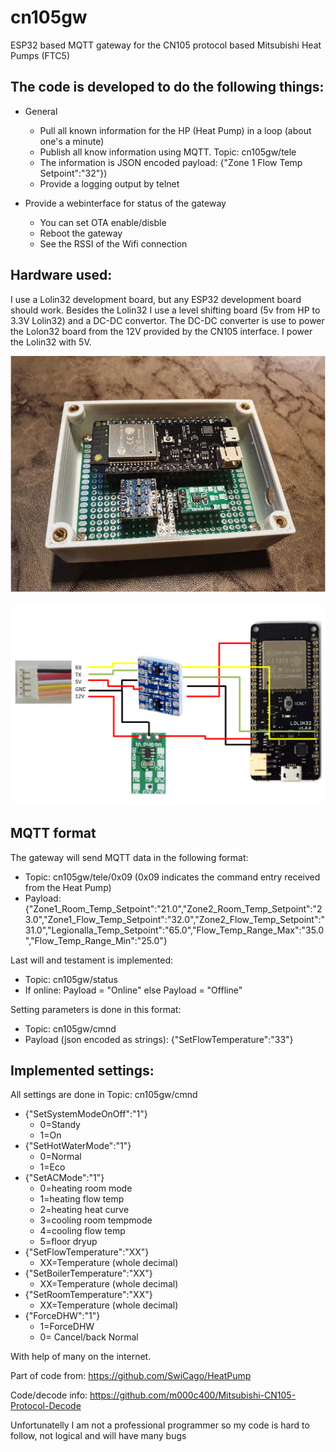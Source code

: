 # cn105gw
ESP32 based MQTT gateway for the CN105 protocol based Mitsubishi Heat Pumps (FTC5)

## The code is developed to do the following things:
* General
  * Pull all known information for the HP (Heat Pump) in a loop (about one's a minute)
  * Publish all know information using MQTT. Topic: cn105gw/tele
  * The information is JSON encoded  payload: {"Zone 1 Flow Temp Setpoint":"32"})
  * Provide a logging output by telnet
 
* Provide a webinterface for status of the gateway
  * You can set OTA enable/disble
  * Reboot the gateway
  * See the RSSI of the Wifi connection

## Hardware used:
I use a Lolin32 development board, but any ESP32 development board should work. Besides the Lolin32 
I use a level shifting board (5v from HP to 3.3V Lolin32) and a DC-DC convertor. The DC-DC converter 
is use to power the Lolon32 board from the 12V provided by the CN105 interface. I power the Lolin32 
with 5V.

![image](https://raw.githubusercontent.com/BartGijsbers/CN105Gateway/main/images/finishedbox.png)

![image](https://github.com/BartGijsbers/CN105Gateway/blob/main/images/physicalschema.png?raw=true)

## MQTT format
The gateway will send MQTT data in the following format:
* Topic: cn105gw/tele/0x09 (0x09 indicates the command entry received from the Heat Pump)
* Payload: {"Zone1_Room_Temp_Setpoint":"21.0","Zone2_Room_Temp_Setpoint":"23.0","Zone1_Flow_Temp_Setpoint":"32.0","Zone2_Flow_Temp_Setpoint":"31.0","Legionalla_Temp_Setpoint":"65.0","Flow_Temp_Range_Max":"35.0","Flow_Temp_Range_Min":"25.0"}

Last will and testament is implemented:
* Topic: cn105gw/status
* If online: Payload = "Online" else Payload = "Offline"

Setting parameters is done in this format:
* Topic: cn105gw/cmnd
* Payload (json encoded as strings): {"SetFlowTemperature":"33"}

## Implemented settings:
All settings are done in Topic: cn105gw/cmnd
* {"SetSystemModeOnOff":"1"}
  * 0=Standy 
  * 1=On
* {"SetHotWaterMode":"1"}
  * 0=Normal
  * 1=Eco
* {"SetACMode":"1"} 
  * 0=heating room mode
  * 1=heating flow temp
  * 2=heating heat curve
  * 3=cooling room tempmode
  * 4=cooling flow temp
  * 5=floor dryup
* {"SetFlowTemperature":"XX"} 
  * XX=Temperature (whole decimal)
* {"SetBoilerTemperature":"XX"}
  * XX=Temperature (whole decimal)
* {"SetRoomTemperature":"XX"}
  * XX=Temperature (whole decimal)
* {"ForceDHW":"1"}
  * 1=ForceDHW
  * 0= Cancel/back Normal

With help of many on the internet.

Part of code from: https://github.com/SwiCago/HeatPump

Code/decode info: https://github.com/m000c400/Mitsubishi-CN105-Protocol-Decode

Unfortunatelly I am not a professional programmer so my code is hard to follow, not logical and will have many bugs

